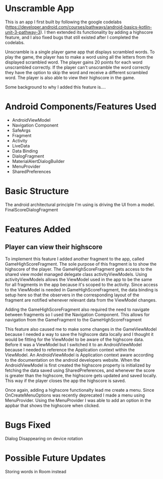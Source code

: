 Unscramble App
===================================
This is an app I first built by following the google codelabs (https://developer.android.com/courses/pathways/android-basics-kotlin-unit-3-pathway-3). I then extended its functionality by adding a highscore feature, and I also fixed bugs that still existed after I completed the codelabs.

Unscramble is a single player game app that displays scrambled words. To play the game, the player has to make a word using all the letters from the displayed scrambled word. The player gains 20 points for each word unscrambled correctly. If the player can't unscramble the word correctly they have the option to skip the word and receive a different scrambled word. The player is also able to view their highscore in the game.

Some background to why I added this feature is....

Android Components/Features Used
===================================
* AndroidViewModel
* Navigation Component
* SafeArgs
* Fragment
* Activity
* LiveData
* Data Binding
* DialogFragment
* MaterialAlertDialogBuilder
* MenuProvider
* SharedPreferences

Basic Structure
==================================
The android architectural principle I'm using is driving the UI from a model.
FinalScoreDialogFragment

Features Added
==================================
Player can view their highscore
-------------------------------
To implement this feature I added another fragment to the app, called GameHighScoreFragment. The sole purpose of this fragment is to show the highscore of the player. The GameHighScoreFragment gets access to the shared view model managed delegate class activityViewModels. Using activityViewModels allows the ViewModel used in the app to be the same for all fragments in the app because it's scoped to the activity. Since access to the ViewModel is needed in GameHighScoreFragment, the data binding is setup here so that the observers in the corresponding layout of the fragment are notified whenever relevant data from the ViewModel changes.

Adding the GameHighScoreFragment also required the need to navigate between fragments so I used the Navigation Component. This allows for navigation from the GameFragment to the GameHighScoreFragment

This feature also caused me to make some changes in the GameViewModel because I needed a way to save the highscore data locally and I thought it would be fitting for the ViewModel to be aware of the highscore data. Before it was a ViewModel but I switched it to an AndroidViewModel because I needed to reference the Application context within the ViewModel. An AndroidViewModel is Application context aware according to the documentation on the android developers website. When the AndroidViewModel is first created the highscore property is initialized by fetching the data saved using SharedPreferences, and whenever the score is greater than the highscore, the highscore gets updated and saved locally. This way if the player closes the app the highscore is saved.

Once again, adding a highscore functionalty lead me create a menu. Since OnCreateMenuOptions was recently deprecated I made a menu using MenuProvider. Using the MenuProvider I was able to add an option in the appbar that shows the highscore when clicked.

Bugs Fixed
==================================
Dialog Disappearing on device rotation

Possible Future Updates
==================================
Storing words in Room instead
